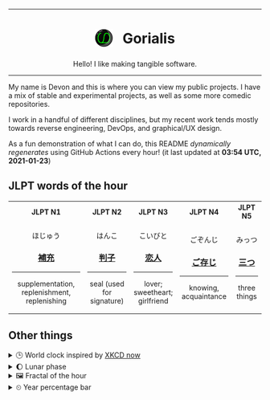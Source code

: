 ***

<h1 align="center">
<sub>
    <img src="readme/resources/avatar.png" height="36">
</sub>
&nbsp;
Gorialis
</h1>
<p align="center">
Hello! I like making tangible software.
</p>

***

My name is Devon and this is where you can view my public projects. I have a mix of stable and experimental projects, as well as some more comedic repositories.

I work in a handful of different disciplines, but my recent work tends mostly towards reverse engineering, DevOps, and graphical/UX design.

As a fun demonstration of what I can do, this README *dynamically regenerates* using GitHub Actions every hour! (it last updated at **03:54 UTC, 2021-01-23**)

<h2>JLPT words of the hour</h2>
<table>
    <tr>
        <th>JLPT N1</th>
        <th>JLPT N2</th>
        <th>JLPT N3</th>
        <th>JLPT N4</th>
        <th>JLPT N5</th>
    </tr>
    <tr>
        <td>
            <p align="center">ほじゅう</p>
            <h3 align="center"><b><a href="https://jisho.org/search/%E8%A3%9C%E5%85%85">補充</a></b></h3>
            <hr>
            <p align="center">supplementation,<wbr> replenishment,<wbr> replenishing</p>
        </td>
        <td>
            <p align="center">はんこ</p>
            <h3 align="center"><b><a href="https://jisho.org/search/%E5%88%A4%E5%AD%90">判子</a></b></h3>
            <hr>
            <p align="center">seal (used for signature)</p>
        </td>
        <td>
            <p align="center">こいびと</p>
            <h3 align="center"><b><a href="https://jisho.org/search/%E6%81%8B%E4%BA%BA">恋人</a></b></h3>
            <hr>
            <p align="center">lover;<br> sweetheart;<br> girlfriend</p>
        </td>
        <td>
            <p align="center">ごぞんじ</p>
            <h3 align="center"><b><a href="https://jisho.org/search/%E3%81%94%E5%AD%98%E3%81%98">ご存じ</a></b></h3>
            <hr>
            <p align="center">knowing,<wbr> acquaintance</p>
        </td>
        <td>
            <p align="center">みっつ</p>
            <h3 align="center"><b><a href="https://jisho.org/search/%E4%B8%89%E3%81%A4">三つ</a></b></h3>
            <hr>
            <p align="center">three things</p>
        </td>
    </tr>
</table>

<h2>Other things</h2>
<details>
<summary>🕒  World clock inspired by <a href="https://xkcd.com/now">XKCD now</a></summary>

> <img src="generated/now.png" width="512">

</details>
<details>
<summary>🌔 Lunar phase</summary>

The moon is approximately 35.75% through its phase (Waxing Gibbous).

</details>
<details>
<summary>&#x1f5bc; Fractal of the hour</summary>

> <img src="generated/fractal.png" width="512">

</details>
<details>
<summary>&#x23f2; Year percentage bar</summary>
<pre><code>2021 [█▁▁▁▁▁▁▁▁▁▁▁▁▁▁▁▁▁▁▁] 6.07%</code></pre>
</details>
